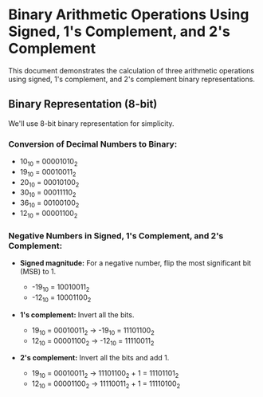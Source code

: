 # Binary Arithmetic Operations Using Signed, 1's Complement, and 2's Complement

This document demonstrates the calculation of three arithmetic operations using signed, 1's complement, and 2's complement binary representations.

## Binary Representation (8-bit)

We'll use 8-bit binary representation for simplicity.

### Conversion of Decimal Numbers to Binary:
- 10<sub>10</sub> = 00001010<sub>2</sub>
- 19<sub>10</sub> = 00010011<sub>2</sub>
- 20<sub>10</sub> = 00010100<sub>2</sub>
- 30<sub>10</sub> = 00011110<sub>2</sub>
- 36<sub>10</sub> = 00100100<sub>2</sub>
- 12<sub>10</sub> = 00001100<sub>2</sub>

### Negative Numbers in Signed, 1's Complement, and 2's Complement:

- **Signed magnitude:** For a negative number, flip the most significant bit (MSB) to 1.
  - -19<sub>10</sub> = 10010011<sub>2</sub>
  - -12<sub>10</sub> = 10001100<sub>2</sub>

- **1's complement:** Invert all the bits.
  - 19<sub>10</sub> = 00010011<sub>2</sub> → -19<sub>10</sub> = 11101100<sub>2</sub>
  - 12<sub>10</sub> = 00001100<sub>2</sub> → -12<sub>10</sub> = 11110011<sub>2</sub>

- **2's complement:** Invert all the bits and add 1.
  - 19<sub>10</sub> = 00010011<sub>2</sub> → 11101100<sub>2</sub> + 1 = 11101101<sub>2</sub>
  - 12<sub>10</sub> = 00001100<sub>2</sub> → 11110011<sub>2</sub> + 1 = 11110100<sub>2</sub>

